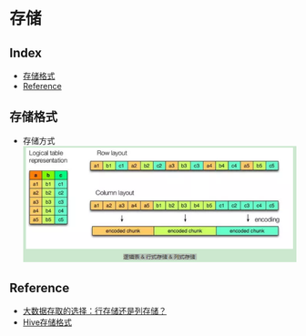 存储
===

Index
---
- [存储格式](#存储格式)
- [Reference](#Reference)

## 存储格式
- 存储方式<br/>
![示例图](../图片/存储方式.png)

## Reference
- [大数据存取的选择：行存储还是列存储？](https://www.infoq.cn/article/bigdata-store-choose)
- [Hive存储格式](https://www.jianshu.com/p/f725220bf197)
